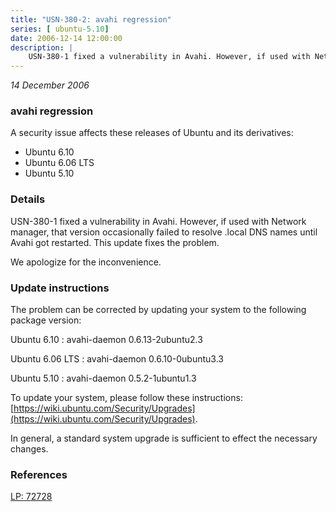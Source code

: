 ```yaml
---
title: "USN-380-2: avahi regression"
series: [ ubuntu-5.10]
date: 2006-12-14 12:00:00
description: |
    USN-380-1 fixed a vulnerability in Avahi. However, if used with Network manager, that version occasionally failed to resolve .local DNS names until Avahi got restarted. This update fixes the problem.
--- 
```

 
 

*14 December 2006*

### avahi regression

A security issue affects these releases of Ubuntu and its derivatives:

* Ubuntu 6.10
* Ubuntu 6.06 LTS
* Ubuntu 5.10

### Details

USN-380-1 fixed a vulnerability in Avahi. However, if used with Network manager, that version occasionally failed to resolve .local DNS names until Avahi got restarted. This update fixes the problem.

We apologize for the inconvenience.

### Update instructions

The problem can be corrected by updating your system to the following package version:

Ubuntu 6.10
 : avahi-daemon <span>0.6.13-2ubuntu2.3</span>

Ubuntu 6.06 LTS
 : avahi-daemon <span>0.6.10-0ubuntu3.3</span>

Ubuntu 5.10
 : avahi-daemon <span>0.5.2-1ubuntu1.3</span>

To update your system, please follow these instructions: [https://wiki.ubuntu.com/Security/Upgrades](https://wiki.ubuntu.com/Security/Upgrades).

In general, a standard system upgrade is sufficient to effect the necessary changes.

### References

 
 [LP: 72728](https://launchpad.net/bugs/72728)
 

